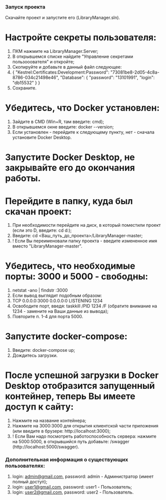 ### Запуск проекта ###
Скачайте проект и запустите его (LibraryManager.sln).
# Настройте секреты пользователя:
1. ПКМ нажмите на LibraryManager.Server;
2. В открывшемся списке найдите "Управление секретами пользооователя" и откройте;
3. Скопируйте и добавьте в данный файл следующее:
4. {
     "Kestrel:Certificates:Development:Password": "73081be8-2d05-4c8a-8786-034c21498e46",
     "Database": {
       "password": "13101991",
       "login": "db15532"
     }
   }
5. Сохраните.
# Убедитесь, что Docker установлен:
1. Зайдите в CMD (Win+R, там введите: cmd);
2. В открывшемся окне введите: docker --version;
3. Если установлен - перейдите к следующему пункту, нет - сначала установите Docker Desktop.
# Запустите Docker Desktop, не закрывайте его до окончания работы.
# Перейдите в папку, куда был скачан проект:
1. При необходимости перейдите на диск, в который поместили проект (если это D, введите: cd d:);
2. Введите: cd <Ваш_путь_до_проекта>/LibraryManager-master;
3. ! Если Вы переименовали папку проекта - введите измененное имя вместо "LibraryManager-master".
# Убедитесь, что необходимые порты: 3000 и 5000 - свободны:
1. netstat -ano | findstr :3000
2. Если вывод выглядит подобным образом:
3.    TCP    0.0.0.0:3000             0.0.0.0:0              LISTENING       1234
4. Освободите порт, введя: taskkill /PID 1234 /F (обратите внимание на 1234 - замените на Ваши данные из вывода);
5. Повторите п. 1-4 для порта 5000.
# Запустите docker-compose:
1. Введите: docker-compose up;
2. Дождитесь загрузки.
# После успешной загрузки в Docker Desktop отобразится запущенный контейнер, теперь Вы имеете доступ к сайту:
1. Нажмите на название контейнера;
2. Нажмите на 3000:3000 для открытия клиентской части приложения (или введите в брузере: http://localhost:3000);
3. ! Если Вам надо посмотреть работоспособность сервера: нажмите на 5000:5000, в открывшийся путь добавьте: /swagger (http://localhost:5000/swagger).
### Дополнительная информация о существующих пользователях:
1. login: admin@gmail.com, password: admin - Администратор (имеет полный доступ);
2. login: user1@gmail.com, password: user1 - Пользователь;
3. login: user2@gmail.com, password: user2 - Пользователь.
